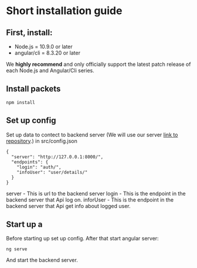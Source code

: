 # Short installation guide

## First, install:
- Node.js = 10.9.0 or later
- angular/cli = 8.3.20 or later

We **highly recommend** and only officially support the latest patch release of each Node.js and Angular/Cli series.

## Install packets
```
npm install
```

## Set up config
Set up data to contect to backend server (We will use our server [link to repository](https://github.com/CSSSTeam/CSSSBackend).) in src/config.json
```
{
  "server": "http://127.0.0.1:8000/",
  "endpoints": {
    "login": "auth/",
    "infoUser": "user/details/"
  }
}
```
server - This is url to the backend server
login - This is the endpoint in the backend server that Api log on.
inforUser - This is the endpoint in the backend server that Api get info about logged user.


## Start up a 
Before starting up set up config.
After that start angular server:
```
ng serve
```
And start the backend server.
